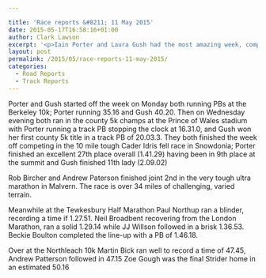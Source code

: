 ```yaml
---

title: 'Race reports &#8211; 11 May 2015'
date: 2015-05-17T16:58:16+01:00
author: Clark Lawson
excerpt: '<p>Iain Porter and Laura Gush had the most amazing week, competing three times in six days while groups of Striders headed to Malvern, Northleach and Tewkesbury to compete.</p>'
layout: post
permalink: /2015/05/race-reports-11-may-2015/
categories:
  - Road Reports
  - Track Reports
---
```

Porter and Gush started off the week on Monday both running PBs at the Berkeley 10k; Porter running 35.16 and Gush 40.20. Then on Wednesday evening both ran in the county 5k champs at the Prince of Wales stadium with Porter running a track PB stopping the clock at 16.31.0, and Gush won her first county 5k title in a track PB of 20.03.3. They both finished the week off competing in the 10 mile tough Cader Idris fell race in Snowdonia; Porter finished an excellent 27th place overall (1.41.29) having been in 9th place at the summit and Gush finished 11th lady (2.09.02)

Rob Bircher and Andrew Paterson finished joint 2nd in the very tough ultra marathon in Malvern. The race is over 34 miles of challenging, varied terrain.

Meanwhile at the Tewkesbury Half Marathon Paul Northup ran a blinder, recording a time if 1.27.51. Neil Broadbent recovering from the London Marathon, ran a solid 1.29.14 while JJ Willson followed in a brisk 1.36.53. Beckie Boulton completed the line-up with a PB of 1.46.18. 

Over at the Northleach 10k Martin Bick ran well to record a time of 47.45, Andrew Patterson followed in 47.15 Zoe Gough was the final Strider home in an estimated 50.16